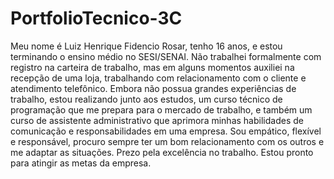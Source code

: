 # PortfolioTecnico-3C
Meu nome é Luiz Henrique Fidencio Rosar, tenho 16 anos,  e estou terminando o ensino médio no  SESI/SENAI. Não trabalhei formalmente com registro na carteira de trabalho, mas em alguns momentos auxiliei na recepção de uma loja, trabalhando com relacionamento com o cliente e atendimento telefônico. Embora não possua grandes experiências de trabalho, estou realizando junto aos estudos, um curso técnico de programação que me prepara para o mercado de trabalho, e também um curso de assistente administrativo que aprimora minhas habilidades de comunicação e  responsabilidades em uma empresa. Sou empático, flexível e responsável, procuro sempre ter um bom relacionamento com os outros e me adaptar as situações. Prezo pela excelência no trabalho. Estou pronto para atingir as metas da empresa.




